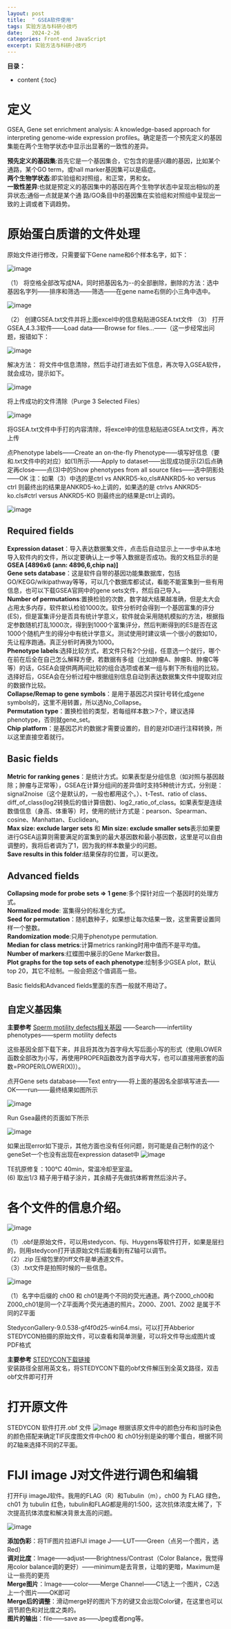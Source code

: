 ```yaml
---
layout: post
title:  " GSEA软件使用"
tags: 实验方法与科研小技巧
date:   2024-2-26
categories: Front-end JavaScript
excerpt: 实验方法与科研小技巧
---
```



**目录：**

* content
{:toc}
# 定义
GSEA, Gene set enrichment analysis: A knowledge-based approach for interpreting genome-wide expression profiles。确定是否一个预先定义的基因集能在两个生物学状态中显示出显著的一致性的差异。<br>

**预先定义的基因集**:首先它是一个基因集合，它包含的是感兴趣的基因，比如某个通路，某个GO term，或hall marker基因集可以是癌症。<br>
**两个生物学状态**:即实验组和对照组，和正常，男和女。<br>
**一致性差异**:也就是预定义的基因集中的基因在两个生物学状态中呈现出相似的差异状态;通俗一点就是某个通 路/GO条目中的基因集在实验组和对照组中呈现出一致的上调或者下调趋势。<br>


# 原始蛋白质谱的文件处理

原始文件进行修改，只需要留下Gene name和6个样本名字，如下：

![image](https://github.com/yushuntai/yushuntai.github.io/assets/61654690/03b9e0eb-3ff4-4c5f-a4da-c18d81d6e79d)


（1） 将空格全部改写成NA，同时把基因名为--的全部删除，删除的方法：选中基因名字列——排序和筛选——筛选——在gene name右侧的小三角中选中。

![image](https://github.com/yushuntai/yushuntai.github.io/assets/61654690/b2bb4c64-f6dc-4992-a1f3-206c9af8c1e4)


（2） 创建GSEA.txt文件并将上面excel中的信息粘贴进GSEA.txt文件
（3） 打开GSEA_4.3.3软件——Load data——Browse for files...——（这一步经常出问题，报错如下：

![image](https://github.com/yushuntai/yushuntai.github.io/assets/61654690/f6df98dc-fca2-4abb-ad5f-b157f45c1e23)

解决方法：
将文件中信息清除，然后手动打进去如下信息，再次导入GSEA软件，就会成功，提示如下。

![image](https://github.com/yushuntai/yushuntai.github.io/assets/61654690/7b847674-b431-46d0-bccd-0d6286f70ff3)


将上传成功的文件清除（Purge 3 Selected Files）

![image](https://github.com/yushuntai/yushuntai.github.io/assets/61654690/7a243f53-4038-4040-8039-051135ee9f8d)

将GSEA.txt文件中手打的内容清除，将excel中的信息粘贴进GSEA.txt文件，再次上传



点Phenotype labels——Create an on-the-fly Phenotype——填写好信息（要和.txt文件中的对应）如(1)所示——Apply to dataset——出现成功提示(2)后点确定再close——点(3)中的Show phenotypes from all source files——选中阴影处——OK
注：如果（3）中选的是ctrl vs ANKRD5-ko,cls#ANKRD5-ko versus ctrl 则最终出的结果是ANKRD5-ko上调的，如果选的是 ctrlvs ANKRD5-ko.cls#ctrl versus ANKRD5-KO 则最终出的结果是ctrl上调的。

![image](https://github.com/yushuntai/yushuntai.github.io/assets/61654690/3c58b7c0-dac5-48bd-b922-b506c460591b)


## Required fields
**Expression dataset**：导入表达数据集文件，点击后自动显示上一一步中从本地导入软件内的文件，所以定要确认上一步等入数据是否成功。我的文档显示的是  **GSEA [4896x6 (ann: 4896,6,chip na)]**  <br>
**Gene sets database**：这是软件自带的基因功能集数据库，包括GO/KEGG/wikipathway等等，可以几个数据库都试试，看能不能富集到一些有用信息，也可以下载GSEA官网中的gene sets文件，然后自己导入。<br>
**Number of permutations**:置换检验的次数，数字越大结果越准确，但是太大会占用太多内存，软件默认检验1000次。软件分析时会得到一个基因富集的评分(ES)，但是富集评分是否具有统计学意义，软件就会采用随机模拟的方法，根据指定参数随机打乱1000次，得到到1000个富集评分，然后判断得到的ES是否在这1000个随机产生的得分中有统计学意义。测试使用时建议填一个很小的数如10，先让程序跑通。真正分析时再换为1000。 <br>
**Phenotype labels**:选择比较方式，若文件只有2个分组，任意选一个就行，哪个在前在后全在自己怎么解释方便，若数据有多组（比如肿瘤A、肿瘤B、肿瘤C等等）的话，GSEA会提供两两间比较的组合选项或者某一组与剩下所有组的比较。选择好后，GSEA会在分析过程中根据组别信息自动到表达数据集文件中提取对应的数据作比较。<br>
**Collapse/Remap to gene symbols**：是用于基因芯片探针号转化成gene symbols的，这里不用转置，所以选No_Collapse。<br>
**Permutation type**：置换检验的类型，若每组样本数＞7个，建议选择phenotype，否则就gene_set。<br>
**Chip platform**：是基因芯片的数据才需要设置的，目的是对ID进行注释转换，所以这里直接空着就行。<br>



## Basic fields
**Metric for ranking genes**：是统计方式。如果表型是分组信息（如对照与基因敲除；肿瘤与正常等），GSEA在计算分组间的差异值时支持5种统计方式，分别是：signal2noise（这个是默认的，一般也都用这个。）、t-Test、ratio of class、diff_of_class(log2转换后的值计算倍数)、log2_ratio_of_class。如果表型是连续数值信息（身高、体重等）时，使用的统计方式是：pearson、Spearman、cosine、Manhattan、Euclidean。<br>
**Max size: exclude larger sets** 和 **Min size: exclude smaller sets**表示如果要进行GSEA运算则需要满足的富集到的最大基因数和最小基因数，这里是可以自由调整的，我将后者调为了1，因为我的样本数量少的问题。<br>
**Save results in this folder**:结果保存的位置，可以更改。<br>

## Advanced fields
**Collapsing mode for probe sets => 1 gene**:多个探针对应一个基因时的处理方式。<br>
**Normalized mode**: 富集得分的标准化方式。<br>
**Seed for permutation**：随机数种子，如果想让每次结果一致，这里需要设置同样一个整数。<br>
**Randomization mode**:只用于phenotype permutation.<br>
**Median for class metrics**:计算metrics ranking时用中值而不是平均值。<br>
**Number of markers**:红蝶图中展示的Gene Marker数目。<br>
**Plot graphs for the top sets of each phenotype**:绘制多少GSEA plot，默认top 20，其它不绘制。一般会把这个值调高一些。<br>

Basic fields和Advanced fields里面的东西一般就不用动了。

## 自定义基因集

**主要参考** [Sperm motility defects相关基因](http://mik.bicnirrh.res.in/index.html)  ——Search——infertility phenotypes——sperm motility defects

这些基因全部下载下来，并且将其改为首字母大写后面小写的形式（使用LOWER函数全部改为小写，再使用PROPER函数改为首字母大写，也可以直接用嵌套的函数=PROPER(LOWER(X))）。

点开Gene sets database——Text entry——将上面的基因名全部填写进去——OK——run——最终结果如图所示

![image](https://github.com/yushuntai/yushuntai.github.io/assets/61654690/9e9f1bcc-c87f-4ca2-8e08-8e78f91288b7)


Run Gsea最终的页面如下所示

![image](https://github.com/yushuntai/yushuntai.github.io/assets/61654690/5b5f3956-97c4-450d-9ee1-724043bc0d9a)


如果出现error如下提示，其他方面也没有任何问题，则可能是自己制作的这个geneSet一个也没有出现在expression dataset中
![image](https://github.com/yushuntai/yushuntai.github.io/assets/61654690/e74f27b3-0c6c-4494-8bf5-579b7ad77a63)









TE抗原修复：100℃ 40min，常温冷却至室温。<br>
(6) 取出1/3 精子用于精子涂片，其余精子先做抗体孵育然后涂片子。 <br>

# 各个文件的信息介绍。

![image](https://github.com/yushuntai/yushuntai.github.io/assets/61654690/03d092c5-a5be-4ed8-9586-246202b3c328)


（1）.obf是原始文件，可以用stedycon、fiji、Huygens等软件打开，如果是层扫的，则用stedycon打开该原始文件后能看到有Z轴可以调节。<br>（2）.zip 压缩包里的tiff文件是单通道文件。<br>（3）.txt文件是拍照时候的一些信息。<br>

![image](https://github.com/yushuntai/yushuntai.github.io/assets/61654690/00cdcdbb-c027-4c8f-8eea-1519dd9b3d12)

（1）名字中后缀的 ch00 和 ch01是两个不同的荧光通道。两个Z000_ch00和Z000_ch01是同一个Z平面两个荧光通道的照片。Z000、Z001、Z002 是属于不同的Z平面<br>


StedyconGallery-9.0.538-gf4f0d25-win64.msi，可以打开Abberior STEDYCON拍摄的原始文件，可以查看和简单测量，可以将文件导出成图片或PDF格式

**主要参考** [STEDYCON下载链接](https://cloud.tsinghua.edu.cn/f/e82232f882fc47c39eb7/)   
安装路径全部用英文名，将STEDYCON下载的obf文件解压到全英文路径，双击obf文件即可打开

# 打开原文件

STEDYCON 软件打开.obf 文件
![image](https://github.com/yushuntai/yushuntai.github.io/assets/61654690/0cf0fd68-fe7e-41a4-a1b6-01c39c3a583e)
根据该原文件中的颜色分布和当时染色的颜色搭配来确定TIF灰度图文件中ch00 和 ch01分别是染的哪个蛋白，根据不同的Z轴来选择不同的Z平面。

# FIJI image J对文件进行调色和编辑

打开Fiji imageJ软件。我用的FLAG（R）和Tubulin（m），ch00 为 FLAG 绿色，ch01 为 tubulin 红色，tubulin和FLAG都是用的1:500，这次抗体浓度太稀了，下次提高抗体浓度和解决背景太高的问题。

![image](https://github.com/yushuntai/yushuntai.github.io/assets/61654690/a795b8f7-c3a9-4dab-8d5b-fa7533ea721b)


**添加伪彩**：将TIF图片拉进FIJI image J——LUT——Green（点另一个图片，选Red）<br>
**调对比度**：Image——adjust——Brightness/Contrast（Color Balance，我觉得用color balance调的更好）——minimum是去背景，让暗的更暗，Maximum是让一些亮的更亮<br>
**Merge图片**：Image——color——Merge Channel——C1选上一个图片，C2选上一个图片——OK即可<br>
**Merge后的调整**：滑动merge好的图片下方的键又会出现Color键，在这里也可以调节颜色和对比度之类的。<br>
**图片的输出**：file——save as——Jpeg或者png等。<br>






